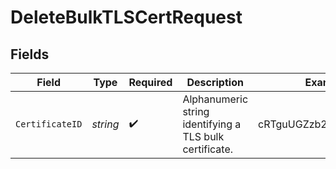 # DeleteBulkTLSCertRequest


## Fields

| Field                                                   | Type                                                    | Required                                                | Description                                             | Example                                                 |
| ------------------------------------------------------- | ------------------------------------------------------- | ------------------------------------------------------- | ------------------------------------------------------- | ------------------------------------------------------- |
| `CertificateID`                                         | *string*                                                | :heavy_check_mark:                                      | Alphanumeric string identifying a TLS bulk certificate. | cRTguUGZzb2W9Euo4moOr                                   |